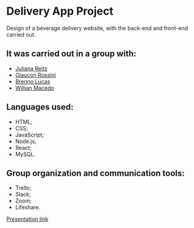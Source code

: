# Delivery App Project

Design of a beverage delivery website, with the back-end and front-end carried out.

## It was carried out in a group with:
  - <a href="https://github.com/julianareitz">Juliana Reitz</a>
  - <a href="https://github.com/glaucon139rossini">Glaucon Rossini</a>
  - <a href="https://github.com/Brenno-Lucas">Brenno Lucas</a>
  - <a href="https://github.com/willian-macedo">Willian Macedo</a>
  
## Languages used:
   - HTML;
   - CSS;
   - JavaScript;
   - Node.js;
   - React;
   - MySQL.
  
## Group organization and communication tools:
   - Trello;
   - Slack;
   - Zoom;
   - Lifeshare.
  
<a href="https://www.canva.com/design/DAFcz9fJ89c/c_VkYHzChmT-_0XqutVeHQ/view?utm_content=DAFcz9fJ89c&utm_campaign=designshare&utm_medium=link2&utm_source=sharebutton">Presentation link</a>

